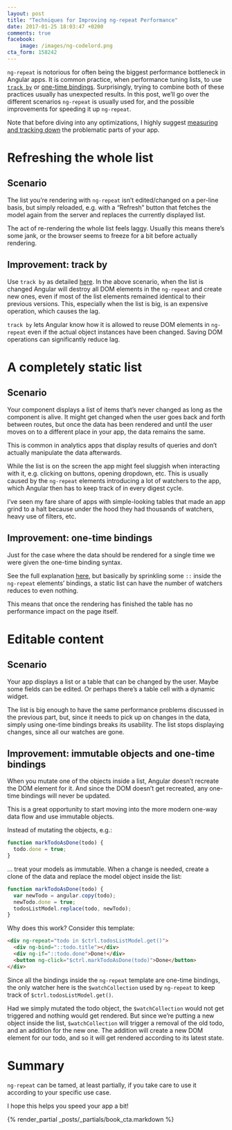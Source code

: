 ```yaml
---
layout: post
title: "Techniques for Improving ng-repeat Performance"
date: 2017-01-25 18:03:47 +0200
comments: true
facebook:
    image: /images/ng-codelord.png
cta_form: 158242
---
```


`ng-repeat` is notorious for often being the biggest performance bottleneck in Angular apps.
It is common practice, when performance tuning lists, to use [`track by`](http://www.codelord.net/2014/04/15/improving-ng-repeat-performance-with-track-by/) or [one-time bindings](http://www.codelord.net/2016/05/19/understanding-angulars-one-way-binding/).
Surprisingly, trying to combine both of these practices usually has unexpected results.
In this post, we’ll go over the different scenarios `ng-repeat` is usually used for, and the possible improvements for speeding it up `ng-repeat`.

Note that before diving into any optimizations, I highly suggest [measuring and tracking down](http://www.codelord.net/2015/08/03/angular-performance-diagnosis-101/) the problematic parts of your app.

# Refreshing the whole list

## Scenario
The list you’re rendering with `ng-repeat` isn’t edited/changed on a per-line basis, but simply reloaded, e.g. with a “Refresh” button that fetches the model again from the server and replaces the currently displayed list.

The act of re-rendering the whole list feels laggy.
Usually this means there’s some jank, or the browser seems to freeze for a bit before actually rendering.

## Improvement: track by
Use `track by` as detailed [here](http://www.codelord.net/2014/04/15/improving-ng-repeat-performance-with-track-by/).
In the above scenario, when the list is changed Angular will destroy all DOM elements in the `ng-repeat` and create new ones, even if most of the list elements remained identical to their previous versions.
This, especially when the list is big, is an expensive operation, which causes the lag.

`track by` lets Angular know how it is allowed to reuse DOM elements in `ng-repeat` even if the actual object instances have been changed.
Saving DOM operations can significantly reduce lag.

# A completely static list

## Scenario
Your component displays a list of items that’s never changed as long as the component is alive.
It might get changed when the user goes back and forth between routes, but once the data has been rendered and until the user moves on to a different place in your app, the data remains the same.

This is common in analytics apps that display results of queries and don’t actually manipulate the data afterwards.

While the list is on the screen the app might feel sluggish when interacting with it, e.g. clicking on buttons, opening dropdown, etc.
This is usually caused by the `ng-repeat` elements introducing a lot of watchers to the app, which Angular then has to keep track of in every digest cycle.

I’ve seen my fare share of apps with simple-looking tables that made an app grind to a halt because under the hood they had thousands of watchers, heavy use of filters, etc.

## Improvement: one-time bindings
Just for the case where the data should be rendered for a single time we were given the one-time binding syntax.

See the full explanation [here](http://www.codelord.net/2016/05/19/understanding-angulars-one-way-binding/), but basically by sprinkling some `::` inside the `ng-repeat` elements’ bindings, a static list can have the number of watchers reduces to even nothing.

This means that once the rendering has finished the table has no performance impact on the page itself.

# Editable content

## Scenario
Your app displays a list or a table that can be changed by the user.
Maybe some fields can be edited.
Or perhaps there’s a table cell with a dynamic widget.

The list is big enough to have the same performance problems discussed in the previous part, but, since it needs to pick up on changes in the data, simply using one-time bindings breaks its usability.
The list stops displaying changes, since all our watches are gone.

## Improvement: immutable objects and one-time bindings
When you mutate one of the objects inside a list, Angular doesn’t recreate the DOM element for it.
And since the DOM doesn’t get recreated, any one-time bindings will never be updated.

This is a great opportunity to start moving into the more modern one-way data flow and use immutable objects.

Instead of mutating the objects, e.g.:

```javascript
function markTodoAsDone(todo) {
  todo.done = true;
}
```

… treat your models as immutable.
When a change is needed, create a clone of the data and replace the model object inside the list:

```javascript
function markTodoAsDone(todo) {
  var newTodo = angular.copy(todo);
  newTodo.done = true;
  todosListModel.replace(todo, newTodo);
}
```

Why does this work?
Consider this template:

```html
<div ng-repeat="todo in $ctrl.todosListModel.get()">
  <div ng-bind="::todo.title"></div>
  <div ng-if="::todo.done">Done!</div>
  <button ng-click="$ctrl.markTodoAsDone(todo)">Done</button>
</div>
```

Since all the bindings inside the `ng-repeat` template are one-time bindings, the only watcher here is the `$watchCollection` used by `ng-repeat` to keep track of `$ctrl.todosListModel.get()`.

Had we simply mutated the todo object, the `$watchCollection` would not get triggered and nothing would get rendered.
But since we’re putting a new object inside the list, `$watchCollection` will trigger a removal of the old todo, and an addition for the new one.
The addition will create a new DOM element for our todo, and so it will get rendered according to its latest state.

# Summary

`ng-repeat` can be tamed, at least partially, if you take care to use it according to your specific use case.

I hope this helps you speed your app a bit!

{% render_partial _posts/_partials/book_cta.markdown %}
